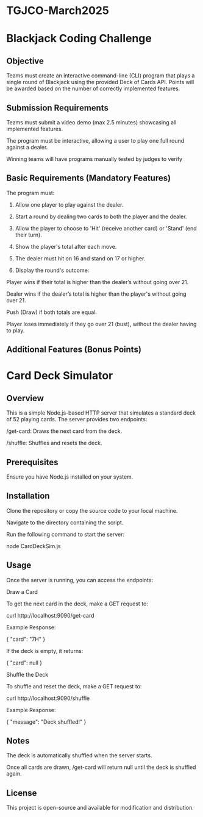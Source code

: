 # TGJCO-March2025

# Blackjack Coding Challenge

## Objective

Teams must create an interactive command-line (CLI) program that plays a single round of Blackjack using the provided Deck of Cards API. Points will be awarded based on the number of correctly implemented features.


## Submission Requirements

Teams must submit a video demo (max 2.5 minutes) showcasing all implemented features.

The program must be interactive, allowing a user to play one full round against a dealer.

Winning teams will have programs manually tested by judges to verify 

## Basic Requirements (Mandatory Features)

The program must:

1. Allow one player to play against the dealer.

2. Start a round by dealing two cards to both the player and the dealer.

3. Allow the player to choose to 'Hit' (receive another card) or 'Stand' (end their turn).

4. Show the player's total after each move.

5. The dealer must hit on 16 and stand on 17 or higher.

6. Display the round's outcome:

Player wins if their total is higher than the dealer’s without going over 21.

Dealer wins if the dealer’s total is higher than the player's without going over 21.

Push (Draw) if both totals are equal.

Player loses immediately if they go over 21 (bust), without the dealer having to play.

## Additional Features (Bonus Points)



# Card Deck Simulator

## Overview

This is a simple Node.js-based HTTP server that simulates a standard deck of 52 playing cards. The server provides two endpoints:

/get-card: Draws the next card from the deck.

/shuffle: Shuffles and resets the deck.

## Prerequisites

Ensure you have Node.js installed on your system.

## Installation

Clone the repository or copy the source code to your local machine.

Navigate to the directory containing the script.

Run the following command to start the server:

node CardDeckSim.js

## Usage

Once the server is running, you can access the endpoints:

Draw a Card

To get the next card in the deck, make a GET request to:

curl http://localhost:9090/get-card

Example Response:

{
"card": "7H"
}

If the deck is empty, it returns:

{
"card": null
}

Shuffle the Deck

To shuffle and reset the deck, make a GET request to:

curl http://localhost:9090/shuffle

Example Response:

{
"message": "Deck shuffled!"
}

## Notes

The deck is automatically shuffled when the server starts.

Once all cards are drawn, /get-card will return null until the deck is shuffled again.

## License

This project is open-source and available for modification and distribution.
